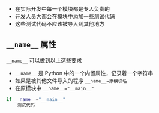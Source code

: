 
- 在实际开发中每一个模块都是专人负责的
- 开发人员大都会在模块中添加一些测试代码
- 这些测试代码不应该被导入到其他地方

## `__name__` 属性

`__name__` 可以做到以上这些要求

- `__name__` 是 Python 中的一个内置属性，记录着一个字符串
- 如果是被其他文件导入的程序 `__name__=原模块名`
- 在原模块中 `__name__="__main__"`

```py
if __name__="__main__"
    测试代码
```